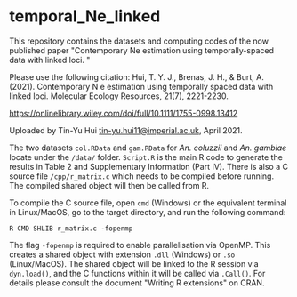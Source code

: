 # temporal_Ne_linked

This repository contains the datasets and computing codes of the now published paper "Contemporary Ne estimation using temporally-spaced data with linked loci. "

Please use the following citation: 
Hui, T. Y. J., Brenas, J. H., & Burt, A. (2021). Contemporary N e estimation using temporally spaced data with linked loci. Molecular Ecology Resources, 21(7), 2221-2230. 

https://onlinelibrary.wiley.com/doi/full/10.1111/1755-0998.13412

Uploaded by Tin-Yu Hui <tin-yu.hui11@imperial.ac.uk>, April 2021. 

The two datasets ```col.RData``` and ```gam.RData``` for *An. coluzzii* and *An. gambiae* locate under the ```/data/``` folder. ```Script.R``` is the main R code to generate the results in Table 2 and Supplementary Information (Part IV). There is also a C source file ```/cpp/r_matrix.c``` which needs to be compiled before running. The compiled shared object will then be called from R. 

To compile the C source file, open ```cmd``` (Windows) or the equivalent terminal in Linux/MacOS, go to the target directory, and run the following command: 
```
R CMD SHLIB r_matrix.c -fopenmp
```
The flag ```-fopenmp``` is required to enable parallelisation via OpenMP. This creates a shared object with extension ```.dll``` (Windows) or ```.so``` (Linux/MacOS). The shared object will be linked to the R session via ```dyn.load()```, and the C functions within it will be called via ```.Call()```. For details please consult the document "Writing R extensions" on CRAN. 
